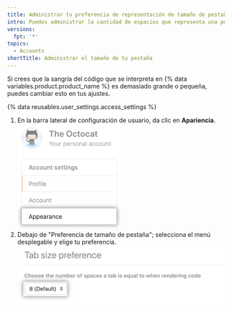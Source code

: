 ```yaml
---
title: Administrar tu preferencia de representación de tamaño de pestaña
intro: Puedes administrar la cantidad de espacios que representa una pestaña en tu cuenta de usuario.
versions:
  fpt: '*'
topics:
  - Accounts
shortTitle: Administrar el tamaño de tu pestaña
---
```


Si crees que la sangría del código que se interpreta en {% data variables.product.product_name %} es demasiado grande o pequeña, puedes cambiar esto en tus ajustes.

{% data reusables.user_settings.access_settings %}
1. En la barra lateral de configuración de usuario, da clic en **Apariencia**. ![Pestaña de "Apariencia" en la barra lateral de configuración de usuario](/assets/images/help/settings/appearance-tab.png)
2. Debajo de "Preferencia de tamaño de pestaña"; selecciona el menú desplegable y elige tu preferencia. ![Botón de preferencia de tamaño de pestaña](/assets/images/help/settings/tab-size-preference.png)

